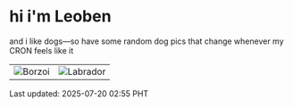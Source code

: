 # hi i'm Leoben

and i like dogs—so have some random dog pics that change whenever my CRON feels like it

|  |  |
|--------|----------|
| ![Borzoi](https://random-dog-vercel.vercel.app/api/random-borzoi?v=1752951345) | ![Labrador](https://random-dog-vercel.vercel.app/api/random-labrador?v=1752951345) |

Last updated: 2025-07-20 02:55 PHT
